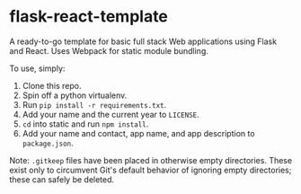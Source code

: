 # flask-react-template
A ready-to-go template for basic full stack Web applications using Flask and React. Uses Webpack for static module bundling.

To use, simply:

1) Clone this repo.
2) Spin off a python virtualenv.
3) Run `pip install -r requirements.txt`.
4) Add your name and the current year to `LICENSE`.
5) `cd` into static and run `npm install`.
6) Add your name and contact, app name, and app description to `package.json`.

Note: `.gitkeep` files have been placed in otherwise empty directories. These exist only to circumvent Git's default behavior of ignoring empty directories; these can safely be deleted.